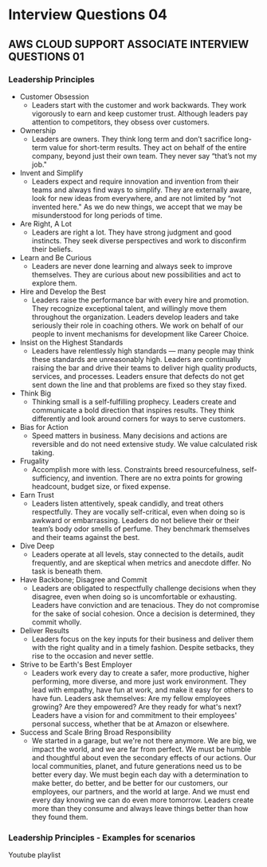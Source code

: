 # Interview Questions 04

## AWS CLOUD SUPPORT ASSOCIATE INTERVIEW QUESTIONS 01

### Leadership Principles
* Customer Obsession  
  * Leaders start with the customer and work backwards. They work vigorously to earn and keep customer trust. Although leaders pay attention to competitors, they obsess over customers.
* Ownership
  * Leaders are owners. They think long term and don’t sacrifice long-term value for short-term results. They act on behalf of the entire company, beyond just their own team. They never say “that’s not my job."
* Invent and Simplify
  * Leaders expect and require innovation and invention from their teams and always find ways to simplify. They are externally aware, look for new ideas from everywhere, and are not limited by “not invented here." As we do new things, we accept that we may be misunderstood for long periods of time.
* Are Right, A Lot
  * Leaders are right a lot. They have strong judgment and good instincts. They seek diverse perspectives and work to disconfirm their beliefs.
* Learn and Be Curious
  * Leaders are never done learning and always seek to improve themselves. They are curious about new possibilities and act to explore them.
* Hire and Develop the Best
  * Leaders raise the performance bar with every hire and promotion. They recognize exceptional talent, and willingly move them throughout the organization. Leaders develop leaders and take seriously their role in coaching others. We work on behalf of our people to invent mechanisms for development like Career Choice.
* Insist on the Highest Standards
  * Leaders have relentlessly high standards — many people may think these standards are unreasonably high. Leaders are continually raising the bar and drive their teams to deliver high quality products, services, and processes. Leaders ensure that defects do not get sent down the line and that problems are fixed so they stay fixed.
* Think Big
  * Thinking small is a self-fulfilling prophecy. Leaders create and communicate a bold direction that inspires results. They think differently and look around corners for ways to serve customers.
* Bias for Action
  * Speed matters in business. Many decisions and actions are reversible and do not need extensive study. We value calculated risk taking. 
* Frugality
  * Accomplish more with less. Constraints breed resourcefulness, self-sufficiency, and invention. There are no extra points for growing headcount, budget size, or fixed expense.
* Earn Trust
  * Leaders listen attentively, speak candidly, and treat others respectfully. They are vocally self-critical, even when doing so is awkward or embarrassing. Leaders do not believe their or their team’s body odor smells of perfume. They benchmark themselves and their teams against the best.
* Dive Deep
  * Leaders operate at all levels, stay connected to the details, audit frequently, and are skeptical when metrics and anecdote differ. No task is beneath them.
* Have Backbone; Disagree and Commit
  * Leaders are obligated to respectfully challenge decisions when they disagree, even when doing so is uncomfortable or exhausting. Leaders have conviction and are tenacious. They do not compromise for the sake of social cohesion. Once a decision is determined, they commit wholly.
* Deliver Results
  * Leaders focus on the key inputs for their business and deliver them with the right quality and in a timely fashion. Despite setbacks, they rise to the occasion and never settle.
* Strive to be Earth's Best Employer
  * Leaders work every day to create a safer, more productive, higher performing, more diverse, and more just work environment. They lead with empathy, have fun at work, and make it easy for others to have fun. Leaders ask themselves: Are my fellow employees growing? Are they empowered? Are they ready for what's next? Leaders have a vision for and commitment to their employees' personal success, whether that be at Amazon or elsewhere.
* Success and Scale Bring Broad Responsibility
  * We started in a garage, but we're not there anymore. We are big, we impact the world, and we are far from perfect. We must be humble and thoughtful about even the secondary effects of our actions. Our local communities, planet, and future generations need us to be better every day. We must begin each day with a determination to make better, do better, and be better for our customers, our employees, our partners, and the world at large. And we must end every day knowing we can do even more tomorrow. Leaders create more than they consume and always leave things better than how they found them.

### Leadership Principles - Examples for scenarios
Youtube playlist
